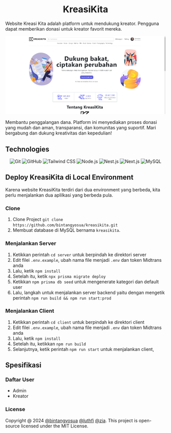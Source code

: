 <h1 style="text-align: center;">KreasiKita</h1>

Website Kreasi Kita adalah platform untuk mendukung kreator. Pengguna dapat memberikan donasi untuk kreator favorit mereka.

![Snapshot](./public/snapshot.png)

Membantu penggalangan dana. Platform ini menyediakan proses donasi yang mudah dan aman, transparansi, dan komunitas yang suportif. Mari bergabung dan dukung kreativitas dan kepedulian!

## Technologies

<div align="center">
	<img width="50" src="https://user-images.githubusercontent.com/25181517/192108372-f71d70ac-7ae6-4c0d-8395-51d8870c2ef0.png" alt="Git" title="Git"/>
	<img width="50" src="https://user-images.githubusercontent.com/25181517/192108374-8da61ba1-99ec-41d7-80b8-fb2f7c0a4948.png" alt="GitHub" title="GitHub"/>
	<img width="50" src="https://user-images.githubusercontent.com/25181517/202896760-337261ed-ee92-4979-84c4-d4b829c7355d.png" alt="Tailwind CSS" title="Tailwind CSS"/>
	<img width="50" src="https://user-images.githubusercontent.com/25181517/183568594-85e280a7-0d7e-4d1a-9028-c8c2209e073c.png" alt="Node.js" title="Node.js"/>
	<img width="50" src="https://github.com/marwin1991/profile-technology-icons/assets/136815194/519bfaf3-c242-431e-a269-876979f05574" alt="Nest.js" title="Nest.js"/>
	<img width="50" src="https://github.com/marwin1991/profile-technology-icons/assets/136815194/5f8c622c-c217-4649-b0a9-7e0ee24bd704" alt="Next.js" title="Next.js"/>
	<img width="50" src="https://user-images.githubusercontent.com/25181517/183896128-ec99105a-ec1a-4d85-b08b-1aa1620b2046.png" alt="MySQL" title="MySQL"/>
</div>

## Deploy KreasiKita di Local Environment

Karena website KreasiKita terdiri dari dua environment yang berbeda, kita perlu menjalankan dua aplilkasi yang berbeda pula.

### Clone

1. Clone Project `git clone https://github.com/bintangyosua/kreasikita.git`
2. Membuat database di MySQL bernama `kreasikita`.

### Menjalankan Server

1. Ketikkan perintah `cd server` untuk berpindah ke direktori server
2. Edit filei `.env.example`, ubah nama file menjadi `.env` dan token Midtrans anda
3. Lalu, ketik `npm install`
4. Setelah itu, ketik `npx prisma migrate deploy`
5. Ketikkan `npm prisma db seed` untuk mengenerate kategori dan default user
6. Lalu, langkah untuk menjalankan server backend yaitu dengan mengetik perintah `npm run build && npm run start:prod`

### Menjalankan Client

1. Ketikkan perintah `cd client` untuk berpindah ke direktori client
2. Edit filei `.env.example`, ubah nama file menjadi `.env` dan token Midtrans anda
3. Lalu, ketik `npm install`
4. Setelah itu, ketikkan `npm run build`
5. Selanjutnya, ketik perintah `npm run start` untuk menjalankan client,

## Spesifikasi

### Daftar User

- Admin
- Kreator

### License

Copyright @ 2024 [@bintangyosua](https://github.com/bintangyosua) [@luthfi](https://github.com/ellfataa) [@zia](https://github.com/ZiaKfa). This project is open-source licensed under the MIT License.
